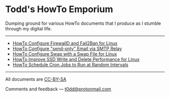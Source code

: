 # Todd's HowTo Emporium

Dumping ground for various HowTo documents that I produce as I stumble through
my digital life.

---

* [HowTo Configure FirewallD and Fail2Ban for Linux](https://github.com/taw00/howto/blob/master/howto-configure-firewalld-and-fail2ban-for-linux.md)
* [HowTo Configure "send-only" Email via SMTP Relay](https://github.com/taw00/howto/blob/master/howto-configure-send-only-email-via-smtp-relay.md)
* [HowTo Configure Swap with a Swap File for Linux](https://github.com/taw00/howto/blob/master/howto-configure-swap-file-for-linux.md)
* [HowTo Improve SSD Write and Delete Performance for Linux](https://github.com/taw00/howto/blob/master/howto-enable-ssd-trim-for-linux.md)
* [HowTo Schedule Cron Jobs to Run at Random Intervals](https://github.com/taw00/howto/blob/master/howto-schedule-cron-jobs-to-run-at-random-intervals.md)

---

All documents are [CC-BY-SA](https://github.com/taw00/howto/blob/master/LICENSE.cc-by-sa.md)

Comments and feedback &mdash; <t0dd@protonmail.com>

